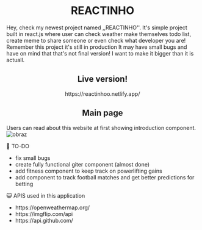 <h1 align="center">REACTINHO</h1>
Hey, check my newest project named ,,REACTINHO''. It's simple project built in react.js where user can check weather make themselves todo list, create meme to share someone or even check what developer you are! Remember this project it's still in production It may have small bugs and have on mind that that's not final version! I want to make it bigger than it is actuall. 






<h2 align="center">Live version!</h2>
<p align="center">https://reactinhoo.netlify.app/</p>





<h2 align="center">Main page</h2>


Users can read about this website at first showing introduction component.
![obraz](https://user-images.githubusercontent.com/102172769/222213201-da56b7f5-d7d1-4db6-894f-b7ae633a6795.png)


:construction_worker: TO-DO

- fix small bugs
- create fully functional giter component (almost done) 
- add fitness component to keep track on powerlifting gains
- add component to track football matches and get better predictions for betting


:smiley_cat: APIS used in this application
<ul>
  <li>https://openweathermap.org/</li>
<li>https://imgflip.com/api</li>
<li>https://api.github.com/</li>
</ul>
